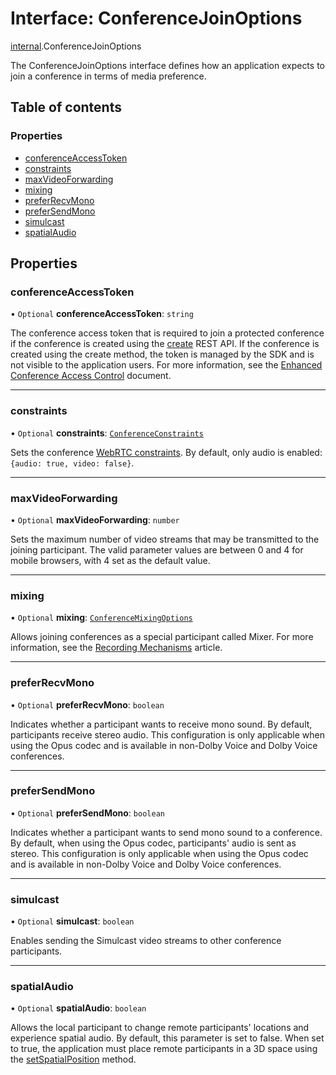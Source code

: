 # Interface: ConferenceJoinOptions

[internal](../modules/internal.md).ConferenceJoinOptions

The ConferenceJoinOptions interface defines how an application expects to join a conference in terms of media preference.

## Table of contents

### Properties

- [conferenceAccessToken](internal.ConferenceJoinOptions.md#conferenceaccesstoken)
- [constraints](internal.ConferenceJoinOptions.md#constraints)
- [maxVideoForwarding](internal.ConferenceJoinOptions.md#maxvideoforwarding)
- [mixing](internal.ConferenceJoinOptions.md#mixing)
- [preferRecvMono](internal.ConferenceJoinOptions.md#preferrecvmono)
- [preferSendMono](internal.ConferenceJoinOptions.md#prefersendmono)
- [simulcast](internal.ConferenceJoinOptions.md#simulcast)
- [spatialAudio](internal.ConferenceJoinOptions.md#spatialaudio)

## Properties

### conferenceAccessToken

• `Optional` **conferenceAccessToken**: `string`

The conference access token that is required to join a protected conference if the conference is created using the [create](ref:conference#operation-create-conference) REST API. If the conference is created using the create method, the token is managed by the SDK and is not visible to the application users. For more information, see the [Enhanced Conference Access Control](doc:guides-enhanced-conference-access-control) document.

___

### constraints

• `Optional` **constraints**: [`ConferenceConstraints`](internal.ConferenceConstraints.md)

Sets the conference [WebRTC constraints](https://webrtc.org/getting-started/media-capture-and-constraints#constraints). By default, only audio is enabled: `{audio: true, video: false}`.

___

### maxVideoForwarding

• `Optional` **maxVideoForwarding**: `number`

Sets the maximum number of video streams that may be transmitted to the joining participant. The valid parameter values are between 0 and 4 for mobile browsers, with 4 set as the default value.

___

### mixing

• `Optional` **mixing**: [`ConferenceMixingOptions`](internal.ConferenceMixingOptions.md)

Allows joining conferences as a special participant called Mixer. For more information, see the [Recording Mechanisms](doc:guides-recording-mechanisms) article.

___

### preferRecvMono

• `Optional` **preferRecvMono**: `boolean`

Indicates whether a participant wants to receive mono sound. By default, participants receive stereo audio. This configuration is only applicable when using the Opus codec and is available in non-Dolby Voice and Dolby Voice conferences.

___

### preferSendMono

• `Optional` **preferSendMono**: `boolean`

Indicates whether a participant wants to send mono sound to a conference. By default, when using the Opus codec, participants' audio is sent as stereo. This configuration is only applicable when using the Opus codec and is available in non-Dolby Voice and Dolby Voice conferences.

___

### simulcast

• `Optional` **simulcast**: `boolean`

Enables sending the Simulcast video streams to other conference participants.

___

### spatialAudio

• `Optional` **spatialAudio**: `boolean`

Allows the local participant to change remote participants' locations and experience spatial audio. By default, this parameter is set to false. When set to true, the application must place remote participants in a 3D space using the [setSpatialPosition](doc:rn-client-sdk-references-conferenceservice#setspatialposition) method.

